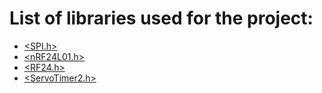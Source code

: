 # List of libraries used for the project:

* [<SPI.h>](https://www.arduino.cc/en/reference/SPI)
* [<nRF24L01.h>](https://github.com/nRF24/RF24/blob/master/nRF24L01.h)
* [<RF24.h>](https://www.arduinolibraries.info/libraries/rf24)
* [<ServoTimer2.h>](https://github.com/nabontra/ServoTimer2)

